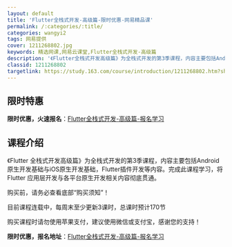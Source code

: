 ```yaml
---
layout: default
title: 'Flutter全栈式开发-高级篇-限时优惠-网易精品课'
permalink: /:categories/:title/
categories: wangyi2
tags: 网易提供
cover: 1211268802.jpg
keywords: 精选网课,网易云课堂,Flutter全栈式开发-高级篇
description: '《Flutter全栈式开发高级篇》为全栈式开发的第3季课程，内容主要包括Android原生开发基础与iOS原生开发基础，'
classid: 1211268802
targetlink: https://study.163.com/course/introduction/1211268802.htm?share=1&shareId=1025206652&utm_campaign=share&utm_medium=iphoneShare&utm_source=&utm_u=1025206652
---
```


## 限时特惠

**限时优惠，火速报名**：[Flutter全栈式开发-高级篇-报名学习](https://study.163.com/course/introduction/1211268802.htm?share=1&shareId=1025206652&utm_campaign=share&utm_medium=iphoneShare&utm_source=&utm_u=1025206652)

## 课程介绍

《Flutter 全栈式开发高级篇》为全栈式开发的第3季课程，内容主要包括Android原生开发基础与iOS原生开发基础，Flutter插件开发等内容。完成此课程学习，将Flutter 应用层开发与各平台原生开发相关内容彻底贯通。



购买前，请务必查看底部“购买须知”！



目前课程连载中，每周末至少更新3课时，总课时预计170节



购买课程时请勿使用苹果支付，建议使用微信或支付宝，感谢您的支持！

**限时优惠，报名地址**：[Flutter全栈式开发-高级篇-报名学习](https://study.163.com/course/introduction/1211268802.htm?share=1&shareId=1025206652&utm_campaign=share&utm_medium=iphoneShare&utm_source=&utm_u=1025206652)

